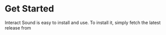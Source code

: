 # Get Started

Interact Sound is easy to install and use. To install it, simply fetch the latest release from 